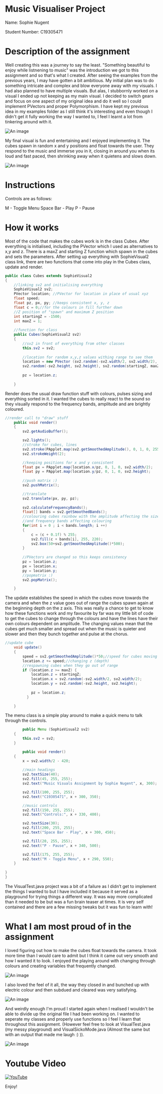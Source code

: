 # Music Visualiser Project

Name: Sophie Nugent

Student Number: C19305471

# Description of the assignment

Well creating this was a journey to say the least. "Something beautiful to enjoy while listnening to music" was the introduction we got to this assignment and so that's what I created. After seeing the examples from the previous years, I may have gotten a bit ambitious. My initial plan was to do something intricate and complex and blow everyone away with my visuals. I had also planned to have multiple visuals. But alas, I stubbornly worked on a visual I ended up not keeping as my main visual. I decided to switch gears and focus on one aspect of my original idea and do it well so I could implement PVectors and proper Polymorphism. I have kept my previous idea in my examples folder as I still think it's interesting and even though I didn't get it fully working the way I wanted to, I feel I learnt a lot from tinkering around with it.

![An image](images/firstgo.png)

My final visual is fun and entertaining and I enjoyed implementing it. The cubes spawn in random x and y positions and float towards the user. They respond to the music and immerse you in it, closing in around you when its loud and fast paced, then shrinking away when it quietens and slows down.

![An image](images/title.png)

# Instructions
Controls are as follows:

M - Toggle Menu
Space Bar - Play
P - Pause

# How it works
Most of the code that makes the cubes work is in the class Cubes. After everything is initialised, including the PVector which I used as alternatives to x,y and z. There is a maxZ and starting Z function which spawn in the cubes and sets the parameters. After setting up everything with SophieVisual2 class link, there are two functions that come into play in the Cubes class, update and render.

```Java
public class Cubes extends SophieVisual2
{
    //linking sv2 and initialising everything
    SophieVisual2 sv2;
    PVector location; //PVector for location in place of usual xyz
    float speed;
    float pz, px, py; //keeps consistent x, y, z
    float c = 0;//for the colours in fill further down
    //Z position of "spawn" and maximum Z position
    int startingZ = -1500;
    int maxZ = 1;
    
    //function for class
    public Cubes(SophieVisual2 sv2)
    {
        //sv2 in front of everything from other classes
        this.sv2 = sv2;      
       
        //location for random x,y,z values withing range to see them
        location = new PVector (sv2.random(-sv2.width/2, sv2.width/2),
        sv2.random(-sv2.height, sv2.height), sv2.random(startingZ, maxZ));
              
        pz = location.z;
        
    }

```

Render does the usual draw function stuff with colours, pulses sizing and everything sorted in it. I wanted the cubes to really react to the sound so they visually respond to the frequency bands, amplitude and are brightly coloured.

```Java
//render call to "draw" stuff
    public void render()
    {
        sv2.getAudioBuffer();

        sv2.lights();
        //stroke for cubes, lines
        sv2.stroke(PApplet.map(sv2.getSmoothedAmplitude(), 0, 1, 0, 255), 255, 255);
        sv2.strokeWeight(2);

        //keeping positions for x and y consistent 
        float px = PApplet.map(location.x/pz, 0, 1, 0, sv2.width/2);
        float py = PApplet.map(location.y/pz, 0, 1, 0, sv2.height);
        
        //push matrix :)
        sv2.pushMatrix();

        //translate 
        sv2.translate(px, py, pz);
        
        sv2.calculateFrequencyBands();
        float[] bands = sv2.getSmoothedBands();
        //colouring cubes rainbow with the amplitude affecting the size
        //and frequency bands affecting colouring
        for(int i = 0 ; i < bands.length; i ++)
        {
            c = (c + 0.1f) % 255;
            sv2.fill(c + bands[i], 255, 220);
            sv2.box(50+sv2.getSmoothedAmplitude()*500);
        }
        
        //PVectors are changed so this keeps consistency
        pz = location.z;
        px = location.x;
        py = location.y;
        //popmatrix :)
        sv2.popMatrix();

    }

```

The update establishes the speed in which the cubes move towards the camera and when the z value goes out of range the cubes spawn again at the beginning depth on the z axis. This was really a chance to get to know how these functions work and my favourite by far was my little bit of code to get the cubes to change through the colours and have the lines have their own colours dependent on amplitude. The changing values mean that the cubes get much smaller and spread out when the music is quieter and slower and then they bunch together and pulse at the chorus.

```Java
//update cube
    void update()
    {
        speed = sv2.getSmoothedAmplitude()*50;//speed for cubes moving towards camera
        location.z += speed;//changing z (depth)
        //respawning cubes when they go out of range
        if (location.z >= maxZ) {
            location.z = startingZ;
            location.x = sv2.random(-sv2.width/2, sv2.width/2);
            location.y = sv2.random(-sv2.height, sv2.height);
            
            pz = location.z;
          }
        
    }

```

The menu class is a simple play around to make a quick menu to talk through the controls.

```Java
	    public Menu (SophieVisual2 sv2)
    {
        this.sv2 = sv2;
    }

        public void render()
    {
        x = sv2.width/2 - 420;
        
        //main headings
        sv2.textSize(40);
        sv2.fill(45, 255, 255);
        sv2.text("Music Visuals Assignment by Sophie Nugent", x, 300);

        sv2.fill(100, 255, 255);
        sv2.text("C19305471", x + 300, 350);

        //music controls
        sv2.fill(150, 255, 255);
        sv2.text("Controls:", x + 330, 400);

        sv2.textSize(30);
        sv2.fill(200, 255, 255);
        sv2.text("Space Bar - Play", x + 300, 450);

        sv2.fill(20, 255, 255);
        sv2.text("P - Pause", x + 340, 500);

        sv2.fill(175, 255, 255);
        sv2.text("M - Toggle Menu", x + 290, 550);
    }
    
}
}
```

The VisualTest.java project was a bit of a failure as I didn’t get to implement the things I wanted to but I have included it because it served as a playground for trying things a different way. It was way more complicated than it needed to be but was a fun brain teaser at times. It is very self contained and there are a few missing tweaks but it was fun to learn with!


# What I am most proud of in the assignment

I loved figuring out how to make the cubes float towards the camera. It took more time than I would care to admit but I think it came out very smooth and how I wanted it to look. I enjoyed the playing around with changing through colours and creating variables that frequently changed.

![An image](images/collected.png)

I also loved the feel of it all, the way they closed in and bunched up with electric colour and then subdued and cleared was very satisfying.

![An image](images/spreadout.png)

And weirdly enough I'm proud I started again when I realised I wouldn't be able to divide up the original file I had been working on. I wanted to seperate my classes and properly use functions so I feel I learn that throughout this assignment. (However feel free to look at VisualTest.java (my messy playground) and VisualSickoMode.java (Almost the same but with an output that made me laugh :) )).

![An image](images/firstgo3.png)



# Youtube Video

[![YouTube](image/cover.png)](https://youtu.be/6ZPJ8wNZJHI)

Enjoy!

